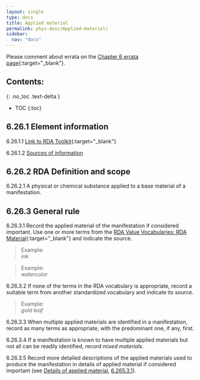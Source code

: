 ```yaml
---
layout: single
type: docs
title: Applied material
permalink: phys-desc/Applied-material/
sidebar:
  nav: "docs"
---
```


Please comment about errata on the [Chapter 6 errata page](https://docs.google.com/document/d/1mb67GUCT1bbQjywyeTpbjpWDe5iymT3qJ7jeoof5Ra4/edit#heading=h.8tvx52gp8fqo){:target="_blank"}.

## Contents:
{: .no_toc .text-delta }

- TOC
{:toc}

## 6.26.1 Element information

<a name="6.26.1.1">6.26.1.1</a> [Link to RDA Toolkit](https://beta.rdatoolkit.org/Content?externalId=en-US_ala-ca5c2d63-34dc-35c3-8033-71d949c4419d){:target="_blank"}

<a name="6.26.1.2">6.26.1.2</a> [Sources of information](/DCRMR/phys-desc/#6011-sources-of-information) 

## 6.26.2 RDA Definition and scope

<a name="6.26.2.1">6.26.2.1</a> A physical or chemical substance applied to a base material of a manifestation.

## 6.26.3 General rule 

<a name="6.26.3.1">6.26.3.1</a> Record the applied material of the manifestation if considered important. Use one or more terms from the [RDA Value Vocabularies: RDA Material](http://www.rdaregistry.info/termList/RDAMaterial/){:target="_blank"} and indicate the source.

>Example:  
><CITE>ink</CITE>

>Example:  
><CITE>watercolor</CITE>

<a name="6.26.3.2">6.26.3.2</a> If none of the terms in the RDA vocabulary is appropriate, record a suitable term from another standardized vocabulary and indicate its source.

>Example:  
><CITE>gold leaf</CITE>

<a name="6.26.3.3">6.26.3.3</a> When multiple applied materials are identified in a manifestation, record as many terms as appropriate, with the predominant one, if any, first.

<a name="6.26.3.4">6.26.3.4</a> If a manifestation is known to have multiple applied materials but not all can be readily identified, record *mixed materials.*

<a name="6.26.3.5">6.26.3.5</a> Record more detailed descriptions of the applied materials used to produce the manifestation in details of applied material if considered important (see [Details of applied material](/DCRMR/phys-desc/Details-of-applied-material/), [6.265.3.1](/DCRMR/phys-desc/Details-of-applied-material/#6.265.3.1)).
